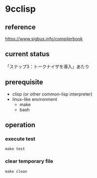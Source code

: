 # 9cclisp

## reference

https://www.sigbus.info/compilerbook

## current status
 「ステップ3：トークナイザを導入」あたり

## prerequisite
- clisp (or other common-lisp interpreter)
- linux-like environment 
  - make
  - bash

## operation
### execute test

```
make test
```

### clear temporary file

```
make clean
```

